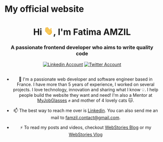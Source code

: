 # My official website

<h1 align="center">Hi <img src="https://raw.githubusercontent.com/ABSphreak/ABSphreak/master/gifs/Hi.gif" width="30px">, I'm Fatima AMZIL</h1>
<h3 align="center">A passionate frontend developer who aims to write quality code</h3>

<div align=center>
  <a href="https://www.linkedin.com/in/fatima-amzil-9031ba95//"><img src="https://cdn.worldvectorlogo.com/logos/linkedin-icon-2.svg" title="Linkedin" alt="Linkedin Account" width="30"/></a>
  <a href="https://twitter.com/"><img src="https://cdn.worldvectorlogo.com/logos/twitter-6.svg" title="Twitter" alt="Twitter Account" width="40"/></a>
  <br><br>

- 🙋 I'm a passionate web developer and software engineer based in France. I have more than 5 years of experience, I worked on several projects. I love technology, innovation and sharing what I know 💡. I help people build the website they want and need! I'm also a Mentor at [MyJobGlasses](https://www.myjobglasses.com/professionals/5d8c75bb157a1b1273b2158b) ✊ and mother of 4 lovely cats 🐱.


- 📫 The best way to reach me over is [Linkedin](https://www.linkedin.com/in/fatima-amzil-9031ba95/). You can also send me an mail to famzil.contact@gmail.com.

- ⚡ To read my posts and videos, checkout [WebStories Blog](https://famzil.medium.com/) or my [WebStories Vlog](https://www.youtube.com/channel/UCaxr-f9r6P1u7Y7SKFHi12g)

<br>
